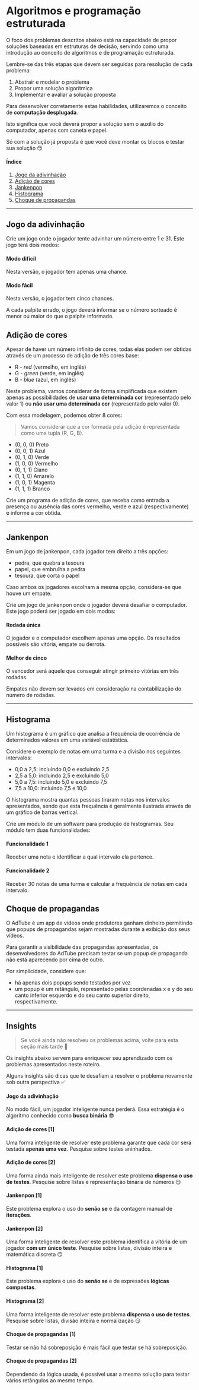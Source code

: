 # Algoritmos e programação estruturada

O foco dos problemas descritos abaixo está na capacidade de propor soluções baseadas em estruturas de decisão, servindo como uma introdução ao conceito de algoritmos e de programação estruturada.

Lembre-se das três etapas que devem ser seguidas para resolução de cada problema:

1. Abstrair e modelar o problema
2. Propor uma solução algorítmica
3. Implementar e avaliar a solução proposta

Para desenvolver corretamente estas habilidades, utilizaremos o conceito de **computação desplugada**. 

Isto significa que você deverá propor a solução sem o auxílio do computador, apenas com caneta e papel. 

Só com a solução já proposta é que você deve montar os blocos e testar sua solução 😏

#### Índice

1. [Jogo da adivinhação](#jogo-da-adivinhação)
2. [Adição de cores](#adição-de-cores)
3. [Jankenpon](#jankenpon)
4. [Histograma](#histograma)
5. [Choque de propagandas](#choque-de-propagandas)

---

## Jogo da adivinhação

Crie um jogo onde o jogador tente advinhar um número entre 1 e 31. Este jogo terá dois modos:

#### Modo difícil

Nesta versão, o jogador tem apenas uma chance.

#### Modo fácil

Nesta versão, o jogador tem cinco chances. 

A cada palpite errado, o jogo deverá informar se o número sorteado é menor ou maior do que o palpite informado.

## Adição de cores

Apesar de haver um número infinito de cores, todas elas podem ser obtidas através de um processo de adição de três cores base:

* R - *red* (vermelho, em inglês)
* G - *green* (verde, em inglês)
* B - *blue* (azul, em inglês)

Neste problema, vamos considerar de forma simplificada que existem apenas as possibilidades de **usar uma determinada cor** (representado pelo valor 1) ou **não usar uma determinada cor** (representado pelo valor 0).

Com essa modelagem, podemos obter 8 cores:

> Vamos considerar que a cor formada pela adição é representada como uma tupla (R, G, B). 
- (0, 0, 0) Preto
- (0, 0, 1) Azul
- (0, 1, 0) Verde
- (1, 0, 0) Vermelho
- (0, 1, 1) Ciano
- (1, 1, 0) Amarelo
- (1, 0, 1) Magenta
- (1, 1, 1) Branco

Crie um programa de adição de cores, que receba como entrada a presença ou ausência das cores vermelho, verde e azul (respectivamente) e informe a cor obtida.

---

## Jankenpon

Em um jogo de jankenpon, cada jogador tem direito a três opções:

- pedra, que quebra a tesoura
- papel, que embrulha a pedra
- tesoura, que corta o papel

Caso ambos os jogadores escolham a mesma opção, considera-se que houve um empate.

Crie um jogo de jankenpon onde o jogador deverá desafiar o computador. Este jogo poderá ser jogado em dois modos:

#### Rodada única

O jogador e o computador escolhem apenas uma opção. Os resultados possíveis são vitória, empate ou derrota.

#### Melhor de cinco

O vencedor será aquele que conseguir atingir primeiro vitórias em três rodadas. 

Empates não devem ser levados em consideração na contabilização do número de rodadas.

--- 

## Histograma

Um histograma é um gráfico que analisa a frequência de ocorrência de determinados valores em uma variável estatística.

Considere o exemplo de notas em uma turma e a divisão nos seguintes intervalos:
- 0,0 a 2,5: incluindo 0,0 e excluindo 2,5
- 2,5 a 5,0: incluindo 2,5 e excluindo 5,0
- 5,0 a 7,5: incluindo 5,0 e excluindo 7,5
- 7,5 a 10,0: incluindo 7,5 e 10,0

O histograma mostra quantas pessoas tiraram notas nos intervalos apresentados, sendo que esta frequência é geralmente ilustrada através de um gráfico de barras vertical.

Crie um módulo de um software para produção de histogramas. Seu módulo tem duas funcionalidades:

#### Funcionalidade 1

Receber uma nota e identificar a qual intervalo ela pertence.

#### Funcionalidade 2

Receber 30 notas de uma turma e calcular a frequência de notas em cada intervalo.

## Choque de propagandas

O AdTube é um app de vídeos onde produtores ganham dinheiro permitindo que popups de propagandas sejam mostradas durante a exibição dos seus vídeos.

Para garantir a visibilidade das propagandas apresentadas, os desenvolvedores do AdTube precisam testar se um popup de propaganda não está aparecendo por cima de outro.

Por simplicidade, considere que:
- há apenas dois popups sendo testados por vez
- um popup é um retângulo, representado pelas coordenadas x e y do seu canto inferior esquerdo e do seu canto superior direito, respectivamente.

---

## Insights

> Se você ainda não resolveu os problemas acima, volte para esta seção mais tarde 👻

Os insights abaixo servem para enriquecer seu aprendizado com os problemas apresentados neste roteiro.

Alguns insights são dicas que te desafiam a resolver o problema novamente sob outra perspectiva ✅ 

#### Jogo da adivinhação

No modo fácil, um jogador inteligente nunca perderá. Essa estratégia é o algoritmo conhecido como **busca binária** 😎

#### Adição de cores [1]

Uma forma inteligente de resolver este problema garante que cada cor será testada **apenas uma vez**. Pesquise sobre testes aninhados.

#### Adição de cores [2]

Uma forma ainda mais inteligente de resolver este problema **dispensa o uso de testes**. Pesquise sobre listas e representação binária de números 😏

#### Jankenpon [1]

Este problema explora o uso do **senão se** e da contagem manual de **iterações**.

#### Jankenpon [2]

Uma forma inteligente de resolver este problema identifica a vitória de um jogador **com um único teste**. Pesquise sobre listas, divisão inteira e matemática discreta 😏

#### Histograma [1]

Este problema explora o uso do **senão se** e de expressões **lógicas compostas**.

#### Histograma [2]

Uma forma inteligente de resolver este problema **dispensa o uso de testes**. Pesquise sobre listas, divisão inteira e normalização 😏

#### Choque de propagandas [1]

Testar se não há sobreposição é mais fácil que testar se há sobreposição.

#### Choque de propagandas [2]

Dependendo da lógica usada, é possível usar a mesma solução para testar vários retângulos ao mesmo tempo.
